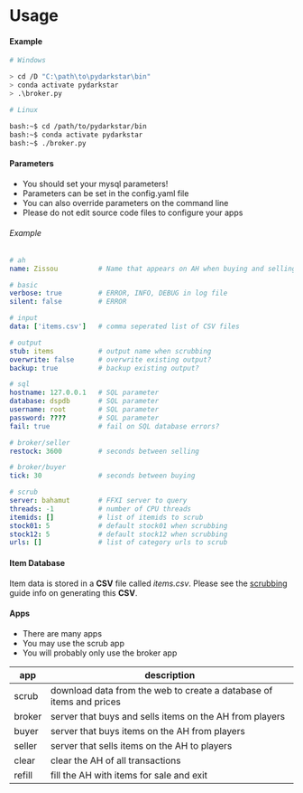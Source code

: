 # Usage

#### Example

```bash
# Windows

> cd /D "C:\path\to\pydarkstar\bin"
> conda activate pydarkstar
> .\broker.py

# Linux

bash:~$ cd /path/to/pydarkstar/bin
bash:~$ conda activate pydarkstar
bash:~$ ./broker.py
```

#### Parameters

* You should set your mysql parameters!
* Parameters can be set in the config.yaml file
* You can also override parameters on the command line
* Please do not edit source code files to configure your apps

###### Example

```yaml
# ah
name: Zissou          # Name that appears on AH when buying and selling

# basic
verbose: true         # ERROR, INFO, DEBUG in log file
silent: false         # ERROR

# input
data: ['items.csv']   # comma seperated list of CSV files

# output
stub: items           # output name when scrubbing
overwrite: false      # overwrite existing output?
backup: true          # backup existing output?

# sql
hostname: 127.0.0.1   # SQL parameter
database: dspdb       # SQL parameter
username: root        # SQL parameter
password: ????        # SQL parameter
fail: true            # fail on SQL database errors?

# broker/seller
restock: 3600         # seconds between selling

# broker/buyer
tick: 30              # seconds between buying

# scrub
server: bahamut       # FFXI server to query
threads: -1           # number of CPU threads
itemids: []           # list of itemids to scrub
stock01: 5            # default stock01 when scrubbing
stock12: 5            # default stock12 when scrubbing
urls: []              # list of category urls to scrub
```

#### Item Database

Item data is stored in a **CSV** file called *items.csv*.
Please see the [scrubbing](./scrubbing.md) guide info on generating this **CSV**.

#### Apps

* There are many apps
* You may use the scrub app
* You will probably only use the broker app

| app    | description                                                         |
|--------|---------------------------------------------------------------------|
| scrub  | download data from the web to create a database of items and prices |
| broker | server that buys and sells items on the AH from players             |
| buyer  | server that buys items on the AH from players                       |
| seller | server that sells items on the AH to players                        |
| clear  | clear the AH of all transactions                                    |
| refill  | fill the AH with items for sale and exit                             |
